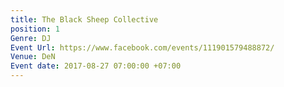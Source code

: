 ```yaml
---
title: The Black Sheep Collective
position: 1
Genre: DJ
Event Url: https://www.facebook.com/events/111901579488872/
Venue: DeN
Event date: 2017-08-27 07:00:00 +07:00
---
```


